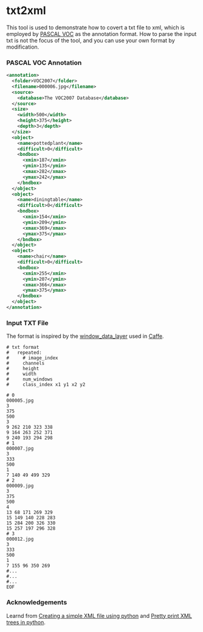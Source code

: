 # txt2xml

This tool is used to demonstrate how to covert a txt file to xml,
which is employed by [PASCAL VOC](http://host.robots.ox.ac.uk/pascal/VOC/) as the annotation format.
How to parse the input txt is not the focus of the tool, and you can use your own format by modification.

### PASCAL VOC Annotation

```xml
<annotation>
  <folder>VOC2007</folder>
  <filename>000006.jpg</filename>
  <source>
    <database>The VOC2007 Database</database>
  </source>
  <size>
    <width>500</width>
    <height>375</height>
    <depth>3</depth>
  </size>
  <object>
    <name>pottedplant</name>
    <difficult>0</difficult>
    <bndbox>
      <xmin>187</xmin>
      <ymin>135</ymin>
      <xmax>282</xmax>
      <ymax>242</ymax>
    </bndbox>
  </object>
  <object>
    <name>diningtable</name>
    <difficult>0</difficult>
    <bndbox>
      <xmin>154</xmin>
      <ymin>209</ymin>
      <xmax>369</xmax>
      <ymax>375</ymax>
    </bndbox>
  </object>
  <object>
    <name>chair</name>
    <difficult>0</difficult>
    <bndbox>
      <xmin>255</xmin>
      <ymin>207</ymin>
      <xmax>366</xmax>
      <ymax>375</ymax>
    </bndbox>
  </object>
</annotation>

```

### Input TXT File

The format is inspired by the
[window_data_layer](https://github.com/BVLC/caffe/blob/master/src/caffe/layers/window_data_layer.cpp)
used in [Caffe](https://github.com/BVLC/caffe).

```shell
# txt format
#   repeated:
#     # image_index
#     channels
#     height
#     width
#     num_windows
#     class_index x1 y1 x2 y2

# 0
000005.jpg
3
375
500
3
9 262 210 323 338
9 164 263 252 371
9 240 193 294 298
# 1
000007.jpg
3
333
500
1
7 140 49 499 329
# 2
000009.jpg
3
375
500
4
13 68 171 269 329
15 149 140 228 283
15 284 200 326 330
15 257 197 296 328
# 3
000012.jpg
3
333
500
1
7 155 96 350 269
#...
#...
#...
EOF
```

### Acknowledgements

Learnd from [Creating a simple XML file using python](https://stackoverflow.com/a/3605831) and [Pretty print XML trees in python](https://norwied.wordpress.com/2013/08/27/307/).
